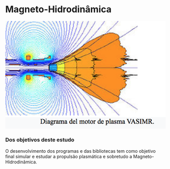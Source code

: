 # Magneto-Hidrodinâmica
<img src="./img/index.png">
<!---
<sup>subscripted</sup>
--->
<h3>Dos objetivos deste estudo</h3>
O desenvolvimento dos programas e das bibliotecas tem como objetivo final simular e estudar a propulsão plasmática e sobretudo a Magneto-Hidrodinâmica.

